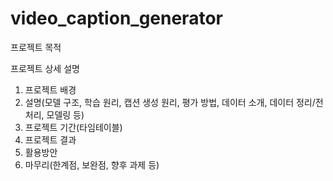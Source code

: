 # video_caption_generator

프로젝트 목적

프로젝트 상세 설명
1. 프로젝트 배경
2. 설명(모델 구조, 학습 원리, 캡션 생성 원리, 평가 방법, 데이터 소개, 데이터 정리/전처리, 모델링 등)
3. 프로젝트 기간(타임테이블)
4. 프로젝트 결과
5. 활용방안
6. 마무리(한계점, 보완점, 향후 과제 등)




